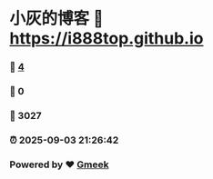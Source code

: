 # 小灰的博客 :link: https://i888top.github.io 
### :page_facing_up: [4](https://i888top.github.io/tag.html) 
### :speech_balloon: 0 
### :hibiscus: 3027 
### :alarm_clock: 2025-09-03 21:26:42 
### Powered by :heart: [Gmeek](https://github.com/Meekdai/Gmeek)
